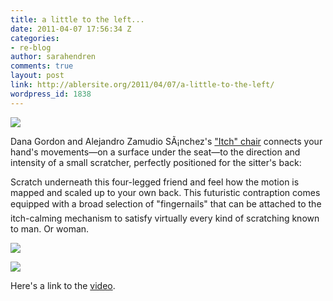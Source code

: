```yaml
---
title: a little to the left...
date: 2011-04-07 17:56:34 Z
categories:
- re-blog
author: sarahendren
comments: true
layout: post
link: http://ablersite.org/2011/04/07/a-little-to-the-left/
wordpress_id: 1838
---
```


[![](http://ablersite.files.wordpress.com/2011/04/itch.jpg)](http://ablersite.files.wordpress.com/2011/04/itch.jpg)

Dana Gordon and Alejandro Zamudio SÃ¡nchez's ["Itch" chair](http://www.dana-gordon.com/blog/itch/) connects your hand's movements—on a surface under the seat—to the direction and intensity of a small scratcher, perfectly positioned for the sitter's back:


Scratch underneath this four-legged friend and feel how the motion is mapped and scaled up to your own back. This futuristic contraption comes equipped with a broad selection of "fingernails" that can be attached to the itch-calming mechanism to satisfy virtually every kind of scratching known to man. Or woman.


[![](http://ablersite.files.wordpress.com/2011/04/itch1_2.jpg)](http://ablersite.files.wordpress.com/2011/04/itch1_2.jpg)

[![](http://ablersite.files.wordpress.com/2011/04/itch2.jpg)](http://ablersite.files.wordpress.com/2011/04/itch2.jpg)

Here's a link to the [video](http://www.dana-gordon.com/blog/itch/).
